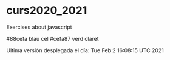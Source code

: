 # curs2020_2021
Exercises about javascript 

#88cefa blau cel
#cefa87 verd claret



 Ultima versión desplegada el día: Tue Feb  2 16:08:15 UTC 2021

